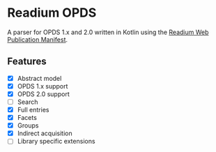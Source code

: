 # Readium OPDS

A parser for OPDS 1.x and 2.0 written in Kotlin using the [Readium Web Publication Manifest](https://github.com/readium/webpub-manifest).

## Features

- [x] Abstract model
- [x] OPDS 1.x support
- [x] OPDS 2.0 support
- [ ] Search
- [x] Full entries
- [x] Facets
- [x] Groups
- [x] Indirect acquisition
- [ ] Library specific extensions
